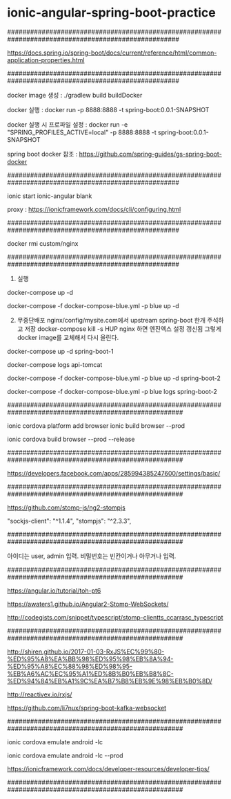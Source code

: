 # ionic-angular-spring-boot-practice

#####################################################################################################

https://docs.spring.io/spring-boot/docs/current/reference/html/common-application-properties.html

#####################################################################################################

docker image 생성 : ./gradlew build buildDocker

docker 실행 : docker run -p 8888:8888 -t spring-boot:0.0.1-SNAPSHOT

docker 실행 시 프로파일 설정 : docker run -e "SPRING_PROFILES_ACTIVE=local" -p 8888:8888 -t spring-boot:0.0.1-SNAPSHOT

spring boot docker 참조 : https://github.com/spring-guides/gs-spring-boot-docker

#####################################################################################################

ionic start ionic-angular blank

proxy : https://ionicframework.com/docs/cli/configuring.html

#####################################################################################################

docker rmi custom/nginx

#####################################################################################################

1. 실행

docker-compose up -d

docker-compose -f docker-compose-blue.yml -p blue up -d

2. 무중단배포
nginx/config/mysite.com에서 upstream spring-boot 한개 주석하고 저장
docker-compose kill -s HUP nginx 하면 엔진엑스 설정 갱신됨
그렇게 docker image를 교체해서 다시 올린다.

docker-compose up -d spring-boot-1

docker-compose logs api-tomcat

docker-compose -f docker-compose-blue.yml -p blue up -d spring-boot-2

docker-compose -f docker-compose-blue.yml -p blue logs spring-boot-2

######################################################################################################

ionic cordova platform add browser
ionic build browser --prod

ionic cordova build browser --prod --release

######################################################################################################

https://developers.facebook.com/apps/285994385247600/settings/basic/

######################################################################################################

https://github.com/stomp-js/ng2-stompjs

"sockjs-client": "^1.1.4",
"stompjs": "^2.3.3",

######################################################################################################

아이디는 user, admin 입력.
비밀번호는 빈칸이거나 아무거나 입력.

######################################################################################################

https://angular.io/tutorial/toh-pt6

https://awaters1.github.io/Angular2-Stomp-WebSockets/

http://codegists.com/snippet/typescript/stomp-clientts_ccarrasc_typescript

######################################################################################################

http://shiren.github.io/2017-01-03-RxJS%EC%99%80-%ED%95%A8%EA%BB%98%ED%95%98%EB%8A%94-%ED%95%A8%EC%88%98%ED%98%95-%EB%A6%AC%EC%95%A1%ED%8B%B0%EB%B8%8C-%ED%94%84%EB%A1%9C%EA%B7%B8%EB%9E%98%EB%B0%8D/

http://reactivex.io/rxjs/

https://github.com/li7nux/spring-boot-kafka-websocket

######################################################################################################

ionic cordova emulate android -lc 

ionic cordova emulate android -lc --prod

https://ionicframework.com/docs/developer-resources/developer-tips/

######################################################################################################




